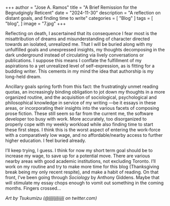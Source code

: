 +++
author = "Jose A. Ramos"
title = "A Brief Remission for the Begrudgingly Reticent"
date = "2024-11-30"
description = "A reflection on distant goals, and finding time to write"
categories = [
    "Blog"
]
tags = [
    "blog",
]
image = "7.jpg"
+++

Reflecting on death, I ascertained that its consequence I fear most is the misattribution of dreams and misunderstanding of character directed towards an isolated, unrealized me. That I will be buried along with my unfulfilled goals and unexpressed insights, my thoughts decomposing in the dark underground instead of circulating via lively conversations or publications. I suppose this means I conflate the fulfillment of my aspirations to a yet unrealized level of self-expression, as is fitting for a budding writer. This cements in my mind the idea that authorship is my long-held dream.

Ancillary goals spring forth from this fact: the frustratingly unmet reading quotas, an increasingly binding obligation  to jot down my thoughts in a more organized routine, and the acquisition of sociological, psychological and philosophical knowledge in service of my writing —be it essays in these areas, or incorporating their insights into the various facets of composing prose fiction. These still seem so far from the current me, the software developer too busy with work. More accurately, too disorganized to properly cope with my weekly workload while also finding time to start these first steps. I think this is the worst aspect of entering the work-force with a comparatively low wage, and no affordable/nearby access to further higher education. I feel buried already.

I’ll keep trying, I guess. I think for now my short term goal should be to increase my wage, to save up for a potential move. There are various nearby areas with good academic institutions, not excluding Toronto. I’ll work on my routine and try to make more time for this blog (Thanksgiving break being my only recent respite), and make a habit of reading. On that front, I’ve been going through _Sociology_ by Anthony Giddens. Maybe that will stimulate my essay chops enough to vomit out something in the coming months. Fingers crossed…

_Art by Tsukumizu ([@lililjiliijili](https://x.com/lililjiliijili) on twitter.com)_